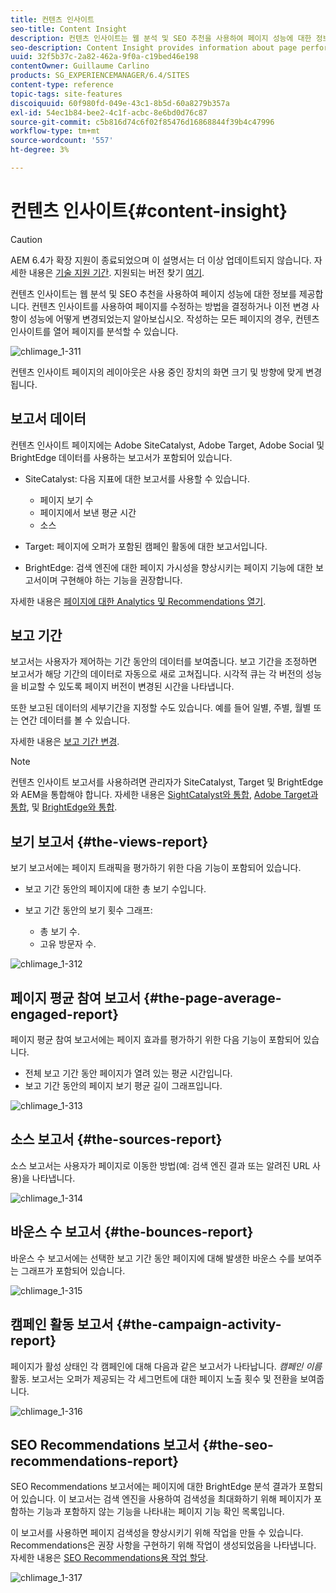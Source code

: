 ```yaml
---
title: 컨텐츠 인사이트
seo-title: Content Insight
description: 컨텐츠 인사이트는 웹 분석 및 SEO 추천을 사용하여 페이지 성능에 대한 정보를 제공합니다
seo-description: Content Insight provides information about page performance using web analytics and SEO recommendation
uuid: 32f5b37c-2a82-462a-9f0a-c19bed46e198
contentOwner: Guillaume Carlino
products: SG_EXPERIENCEMANAGER/6.4/SITES
content-type: reference
topic-tags: site-features
discoiquuid: 60f980fd-049e-43c1-8b5d-60a8279b357a
exl-id: 54ec1b84-bee2-4c1f-acbc-8e6bd0d76c87
source-git-commit: c5b816d74c6f02f85476d16868844f39b4c47996
workflow-type: tm+mt
source-wordcount: '557'
ht-degree: 3%

---
```


# 컨텐츠 인사이트{#content-insight}

>[!CAUTION]
>
>AEM 6.4가 확장 지원이 종료되었으며 이 설명서는 더 이상 업데이트되지 않습니다. 자세한 내용은 [기술 지원 기간](https://helpx.adobe.com/kr/support/programs/eol-matrix.html). 지원되는 버전 찾기 [여기](https://experienceleague.adobe.com/docs/).

컨텐츠 인사이트는 웹 분석 및 SEO 추천을 사용하여 페이지 성능에 대한 정보를 제공합니다. 컨텐츠 인사이트를 사용하여 페이지를 수정하는 방법을 결정하거나 이전 변경 사항이 성능에 어떻게 변경되었는지 알아보십시오. 작성하는 모든 페이지의 경우, 컨텐츠 인사이트를 열어 페이지를 분석할 수 있습니다.

![chlimage_1-311](assets/chlimage_1-311.png)

컨텐츠 인사이트 페이지의 레이아웃은 사용 중인 장치의 화면 크기 및 방향에 맞게 변경됩니다.

## 보고서 데이터

컨텐츠 인사이트 페이지에는 Adobe SiteCatalyst, Adobe Target, Adobe Social 및 BrightEdge 데이터를 사용하는 보고서가 포함되어 있습니다.

* SiteCatalyst: 다음 지표에 대한 보고서를 사용할 수 있습니다.

   * 페이지 보기 수
   * 페이지에서 보낸 평균 시간
   * 소스

* Target: 페이지에 오퍼가 포함된 캠페인 활동에 대한 보고서입니다.
* BrightEdge: 검색 엔진에 대한 페이지 가시성을 향상시키는 페이지 기능에 대한 보고서이며 구현해야 하는 기능을 권장합니다.

자세한 내용은 [페이지에 대한 Analytics 및 Recommendations 열기](/help/sites-authoring/ci-analyze.md#opening-analytics-and-recommendations-for-a-page).

## 보고 기간

보고서는 사용자가 제어하는 기간 동안의 데이터를 보여줍니다. 보고 기간을 조정하면 보고서가 해당 기간의 데이터로 자동으로 새로 고쳐집니다. 시각적 큐는 각 버전의 성능을 비교할 수 있도록 페이지 버전이 변경된 시간을 나타냅니다.

또한 보고된 데이터의 세부기간을 지정할 수도 있습니다. 예를 들어 일별, 주별, 월별 또는 연간 데이터를 볼 수 있습니다.

자세한 내용은 [보고 기간 변경](/help/sites-authoring/ci-analyze.md#changing-the-reporting-period).

>[!NOTE]
>
>컨텐츠 인사이트 보고서를 사용하려면 관리자가 SiteCatalyst, Target 및 BrightEdge와 AEM을 통합해야 합니다. 자세한 내용은 [SightCatalyst와 통합](/help/sites-administering/adobeanalytics.md), [Adobe Target과 통합](/help/sites-administering/target.md), 및 [BrightEdge와 통합](/help/sites-administering/brightedge.md).

## 보기 보고서 {#the-views-report}

보기 보고서에는 페이지 트래픽을 평가하기 위한 다음 기능이 포함되어 있습니다.

* 보고 기간 동안의 페이지에 대한 총 보기 수입니다.
* 보고 기간 동안의 보기 횟수 그래프:

   * 총 보기 수.
   * 고유 방문자 수.

![chlimage_1-312](assets/chlimage_1-312.png)

## 페이지 평균 참여 보고서 {#the-page-average-engaged-report}

페이지 평균 참여 보고서에는 페이지 효과를 평가하기 위한 다음 기능이 포함되어 있습니다.

* 전체 보고 기간 동안 페이지가 열려 있는 평균 시간입니다.
* 보고 기간 동안의 페이지 보기 평균 길이 그래프입니다.

![chlimage_1-313](assets/chlimage_1-313.png)

## 소스 보고서 {#the-sources-report}

소스 보고서는 사용자가 페이지로 이동한 방법(예: 검색 엔진 결과 또는 알려진 URL 사용)을 나타냅니다.

![chlimage_1-314](assets/chlimage_1-314.png)

## 바운스 수 보고서 {#the-bounces-report}

바운스 수 보고서에는 선택한 보고 기간 동안 페이지에 대해 발생한 바운스 수를 보여주는 그래프가 포함되어 있습니다.

![chlimage_1-315](assets/chlimage_1-315.png)

## 캠페인 활동 보고서 {#the-campaign-activity-report}

페이지가 활성 상태인 각 캠페인에 대해 다음과 같은 보고서가 나타납니다. *캠페인 이름* 활동. 보고서는 오퍼가 제공되는 각 세그먼트에 대한 페이지 노출 횟수 및 전환을 보여줍니다.

![chlimage_1-316](assets/chlimage_1-316.png)

## SEO Recommendations 보고서 {#the-seo-recommendations-report}

SEO Recommendations 보고서에는 페이지에 대한 BrightEdge 분석 결과가 포함되어 있습니다. 이 보고서는 검색 엔진을 사용하여 검색성을 최대화하기 위해 페이지가 포함하는 기능과 포함하지 않는 기능을 나타내는 페이지 기능 확인 목록입니다.

이 보고서를 사용하면 페이지 검색성을 향상시키기 위해 작업을 만들 수 있습니다. Recommendations은 권장 사항을 구현하기 위해 작업이 생성되었음을 나타냅니다. 자세한 내용은 [SEO Recommendations용 작업 할당](/help/sites-authoring/ci-analyze.md#assigning-tasks-for-seo-recommendations).

![chlimage_1-317](assets/chlimage_1-317.png)
